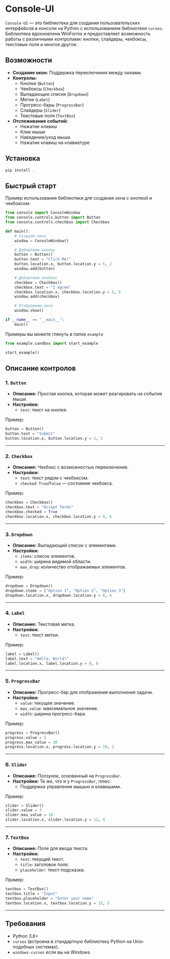 # Console-UI

`Console-UI` — это библиотека для создания пользовательских интерфейсов в консоли на Python с использованием библиотеки `curses`. Библиотека вдохновлена WinForms и предоставляет возможность работы с различными контролами: кнопки, слайдеры, чекбоксы, текстовые поля и многое другое.

## Возможности
- **Создание окон:** Поддержка переключения между окнами.
- **Контролы:**
  - Кнопки (`Button`)
  - Чекбоксы (`Checkbox`)
  - Выпадающие списки (`Dropdown`)
  - Метки (`Label`)
  - Прогресс-бары (`ProgressBar`)
  - Слайдеры (`Slider`)
  - Текстовые поля (`TextBox`)
- **Отслеживание событий:**
  - Нажатие клавиш
  - Клик мыши
  - Наведение/уход мыши
  - Нажатие клавиш на клавиатуре

## Установка

 ```bash
 pip install .
 ```

## Быстрый старт

Пример использования библиотеки для создания окна с кнопкой и чекбоксом:

```python
from console import ConsoleWindow
from console.controls.button import Button
from console.controls.checkbox import Checkbox

def main():
    # Создаем окно
    window = ConsoleWindow()

    # Добавляем кнопку
    button = Button()
    button.text = "Click Me!"
    button.location.x, button.location.y = 5, 2
    window.add(button)

    # Добавляем чекбокс
    checkbox = Checkbox()
    checkbox.text = "I agree"
    checkbox.location.x, checkbox.location.y = 5, 5
    window.add(checkbox)

    # Отображаем окно
    window.show()

if __name__ == "__main__":
    main()
```

Примеры вы можете глянуть в папке `example`

```python
from example.sandbox import start_example

start_example()
```

## Описание контролов

### 1. `Button`
- **Описание:** Простая кнопка, которая может реагировать на события мыши.
- **Настройки:**
  - `text`: текст на кнопке.

Пример:
```python
button = Button()
button.text = "Submit"
button.location.x, button.location.y = 2, 3
```

---

### 2. `Checkbox`
- **Описание:** Чекбокс с возможностью переключения.
- **Настройки:**
  - `text`: текст рядом с чекбоксом.
  - `checked`: `True`/`False` — состояние чекбокса.

Пример:
```python
checkbox = Checkbox()
checkbox.text = "Accept Terms"
checkbox.checked = True
checkbox.location.x, checkbox.location.y = 4, 6
```

---

### 3. `Dropdown`
- **Описание:** Выпадающий список с элементами.
- **Настройки:**
  - `items`: список элементов.
  - `width`: ширина видимой области.
  - `max_drop`: количество отображаемых элементов.

Пример:
```python
dropdown = Dropdown()
dropdown.items = ["Option 1", "Option 2", "Option 3"]
dropdown.location.x, dropdown.location.y = 8, 4
```

---

### 4. `Label`
- **Описание:** Текстовая метка.
- **Настройки:**
  - `text`: текст метки.

Пример:
```python
label = Label()
label.text = "Hello, World!"
label.location.x, label.location.y = 0, 0
```

---

### 5. `ProgressBar`
- **Описание:** Прогресс-бар для отображения выполнения задачи.
- **Настройки:**
  - `value`: текущее значение.
  - `max_value`: максимальное значение.
  - `width`: ширина прогресс-бара.

Пример:
```python
progress = ProgressBar()
progress.value = 5
progress.max_value = 10
progress.location.x, progress.location.y = 10, 2
```

---

### 6. `Slider`
- **Описание:** Ползунок, основанный на `ProgressBar`.
- **Настройки:** Те же, что и у `ProgressBar`, плюс:
  - Поддержка управления мышью и клавишами.

Пример:
```python
slider = Slider()
slider.value = 3
slider.max_value = 10
slider.location.x, slider.location.y = 12, 4
```

---

### 7. `TextBox`
- **Описание:** Поле для ввода текста.
- **Настройки:**
  - `text`: текущий текст.
  - `title`: заголовок поля.
  - `placeholder`: текст-подсказка.

Пример:
```python
textbox = TextBox()
textbox.title = "Input"
textbox.placeholder = "Enter your name"
textbox.location.x, textbox.location.y = 15, 5
```

---

## Требования
- Python 3.6+
- `curses` (встроена в стандартную библиотеку Python на Unix-подобных системах).
- `windows-curses` если вы на Windows
